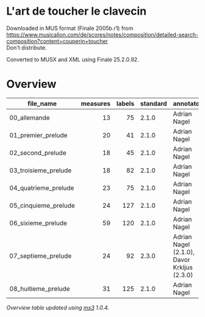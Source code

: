# L'art de toucher le clavecin

Downloaded in MUS format (Finale 2005b.r1) from https://www.musicalion.com/de/scores/notes/composition/detailed-search-composition?content=couperin+toucher \
Don't distribute.

Converted to MUSX and XML using Finale 25.2.0.92.

# Overview
|     file_name      |measures|labels|standard|                annotators                 |reviewers|
|--------------------|-------:|-----:|--------|-------------------------------------------|---------|
|00_allemande        |      13|    75|2.1.0   |Adrian Nagel                               |         |
|01_premier_prelude  |      20|    41|2.1.0   |Adrian Nagel                               |         |
|02_second_prelude   |      18|    45|2.1.0   |Adrian Nagel                               |         |
|03_troisieme_prelude|      18|    82|2.1.0   |Adrian Nagel                               |         |
|04_quatrieme_prelude|      23|    75|2.1.0   |Adrian Nagel                               |         |
|05_cinquieme_prelude|      24|   127|2.1.0   |Adrian Nagel                               |         |
|06_sixieme_prelude  |      59|   120|2.1.0   |Adrian Nagel                               |         |
|07_septieme_prelude |      24|    92|2.3.0   |Adrian Nagel (2.1.0), Davor Krkljus (2.3.0)|DK       |
|08_huitieme_prelude |      31|   125|2.1.0   |Adrian Nagel                               |         |


*Overview table updated using [ms3](https://johentsch.github.io/ms3/) 1.0.4.*
